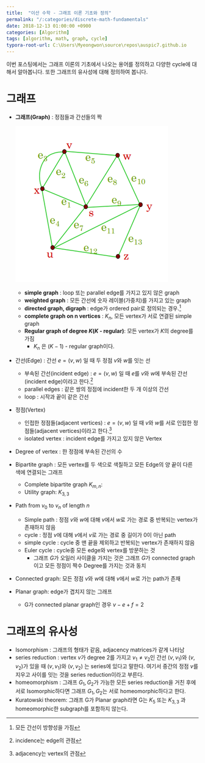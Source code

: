 ```yaml
---
title:  "이산 수학 - 그래프 이론 기초와 정의"
permalink: "/:categories/discrete-math-fundamentals"
date: 2018-12-13 01:00:00 +0900
categories: [Algorithm]
tags: [algorithm, math, graph, cycle]
typora-root-url: C:\Users\Myeongwon\source\repos\auspic7.github.io
---
```


이번 포스팅에서는 그래프 이론의 기초에서 나오는 용어를 정의하고 다양한 cycle에 대해서 알아봅니다. 또한 그래프의 유사성에 대해 정의하여 봅니다.

# 그래프

- **그래프(Graph)** : 정점들과 간선들의 짝

  ![graph_image](/assets/images/discrete_math_graph_def01.PNG)

  - **simple graph** : loop 또는 parallel edge를 가지고 있지 않은 graph
  - **weighted graph** : 모든 간선에 숫자 레이블(가중치)를 가지고 있는 graph
  - **directed graph, digraph** : edge가 ordered pair로 정의되는 경우.[^3] 
  - **complete graph on n vertices** : $K_n$, 모든 vertex가 서로 연결된 simple graph
  - **Regular graph of degree $K$($K$ - regular)**: 모든 vertex가 $K$의 degree를 가짐
    - $K_n$ 은 ($K-1$) - regular graph이다.

- 간선(Edge) : 간선 $e = (v,w)$ 일 때 두 정점 $v$와 $w$를 잇는 선

  - 부속된 간선(incident edge) : $e = (v,w)$ 일 때 $e$를 $v$와 $w$에 부속된 간선(incident edge)이라고 한다.[^1]
  - parallel edges : 같은 쌍의 정점에 incident한 두 개 이상의 간선
  - loop : 시작과 끝이 같은 간선

- 정점(Vertex)

  - 인접한 정점들(adjacent vertices) : $e = (v,w)$ 일 때 $v$와 $w$를 서로 인접한 정점들(adjacent vertices)이라고 한다.[^2]
  - isolated vertex : incident edge를 가지고 있지 않은 Vertex

- Degree of vertex : 한 정점에 부속된 간선의 수

- Bipartite graph : 모든 vertex를 두 색으로 색칠하고 모든 Edge의 양 끝이 다른 색에 연결되는 그래프

  - Complete bipartite graph $K_{m,n}$:
  - Utility graph: $K_{3,3}$

- Path from $v_0$ to $v_n$ of length $n$

  - Simple path : 정점 $v$와 $w$에 대해 $v$에서 $w$로 가는 경로 중 반복되는 vertex가 존재하지 않음
  - cycle : 정점 $v$에 대해 $v$에서 $v$로 가는 경로 중 길이가 0이 아닌 path
  - simple cycle : cycle 중 맨 끝을 제외하고 반복되는 vertex가 존재하지 않음
  - Euler cycle : cycle중 모든 edge와 vertex를 방문하는 것
    - 그래프 $G$가 오일러 사이클을 가지는 것은 그래프 $G$가 connected graph이고 모든 정점이 짝수 Degree를 가지는 것과 동치

- Connected graph: 모든 정점 $v$와 $w$에 대해 $v$에서 $w$로 가는 path가 존재

- Planar graph: edge가 겹치지 않는 그래프

  - G가 connected planar graph인 경우 $v-e+f = 2$
# 그래프의 유사성

- Isomorphism : 그래프의 형태가 같음, adjacency matrices가 같게 나타남
- series reduction : vertex $v$가 degree 2를 가지고  $v_1 \neq v_2$인 간선 $(v, v_1)$와 $(v, v_2)$가 있을 때 $(v, v_1)$와 $(v, v_2)$ 는 series에 있다고 말한다. 여기서 중간의 정점 $v$를 지우고 사이를 잇는 것을 series reduction이라고 부른다.
- homeomorphism : 그래프 $G_1, G_2$가 가능한 모든 series reduction을 거친 후에 서로 Isomorphic하다면 그래프 $G_1, G_2$는 서로 homeomorphic하다고 한다.
- Kuratowski theorem: 그래프 G가 Planar graph라면 G는 $K_5$ 또는 $K_{3,3}$ 과 homeomorphic한 subgraph를 포함하지 않는다.

[^1]: incidence는 edge의 관점
[^2]: adjacency는 vertex의 관점
[^3]: 모든 간선이 방향성을 가짐
